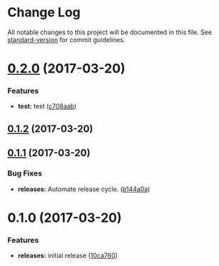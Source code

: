 # Change Log

All notable changes to this project will be documented in this file. See [standard-version](https://github.com/conventional-changelog/standard-version) for commit guidelines.

<a name="0.2.0"></a>
# [0.2.0](https://github.com/joefraley/meridian-git-commits/compare/v0.1.2...v0.2.0) (2017-03-20)


### Features

* **test:** test ([c708aab](https://github.com/joefraley/meridian-git-commits/commit/c708aab))



<a name="0.1.2"></a>
## [0.1.2](https://github.com/joefraley/meridian-git-commits/compare/v0.1.1...v0.1.2) (2017-03-20)



<a name="0.1.1"></a>
## [0.1.1](https://github.com/joefraley/meridian-git-commits/compare/v0.1.0...v0.1.1) (2017-03-20)


### Bug Fixes

* **releases:** Automate release cycle. ([b144a0a](https://github.com/joefraley/meridian-git-commits/commit/b144a0a))



<a name="0.1.0"></a>
# 0.1.0 (2017-03-20)


### Features

* **releases:** initial release ([10ca760](https://github.com/joefraley/meridian-git-commits/commit/10ca760))
